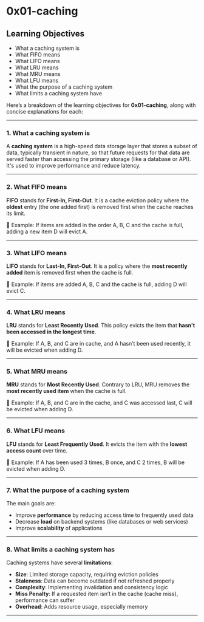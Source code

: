 # 0x01-caching

## Learning Objectives

- What a caching system is
- What FIFO means
- What LIFO means
- What LRU means
- What MRU means
- What LFU means
- What the purpose of a caching system
- What limits a caching system have

Here’s a breakdown of the learning objectives for **0x01-caching**, along with concise explanations for each:

---

### 1. **What a caching system is**

A **caching system** is a high-speed data storage layer that stores a subset of data, typically transient in nature, so that future requests for that data are served faster than accessing the primary storage (like a database or API). It's used to improve performance and reduce latency.

---

### 2. **What FIFO means**

**FIFO** stands for **First-In, First-Out**.
It is a cache eviction policy where the **oldest** entry (the one added first) is removed first when the cache reaches its limit.

🧠 Example:
If items are added in the order A, B, C and the cache is full, adding a new item D will evict A.

---

### 3. **What LIFO means**

**LIFO** stands for **Last-In, First-Out**.
It is a policy where the **most recently added** item is removed first when the cache is full.

🧠 Example:
If items are added A, B, C and the cache is full, adding D will evict C.

---

### 4. **What LRU means**

**LRU** stands for **Least Recently Used**.
This policy evicts the item that **hasn't been accessed in the longest time**.

🧠 Example:
If A, B, and C are in cache, and A hasn’t been used recently, it will be evicted when adding D.

---

### 5. **What MRU means**

**MRU** stands for **Most Recently Used**.
Contrary to LRU, MRU removes the **most recently used item** when the cache is full.

🧠 Example:
If A, B, and C are in the cache, and C was accessed last, C will be evicted when adding D.

---

### 6. **What LFU means**

**LFU** stands for **Least Frequently Used**.
It evicts the item with the **lowest access count** over time.

🧠 Example:
If A has been used 3 times, B once, and C 2 times, B will be evicted when adding D.

---

### 7. **What the purpose of a caching system**

The main goals are:

- Improve **performance** by reducing access time to frequently used data
- Decrease **load** on backend systems (like databases or web services)
- Improve **scalability** of applications

---

### 8. **What limits a caching system has**

Caching systems have several **limitations**:

- **Size**: Limited storage capacity, requiring eviction policies
- **Staleness**: Data can become outdated if not refreshed properly
- **Complexity**: Implementing invalidation and consistency logic
- **Miss Penalty**: If a requested item isn’t in the cache (cache miss), performance can suffer
- **Overhead**: Adds resource usage, especially memory

---
